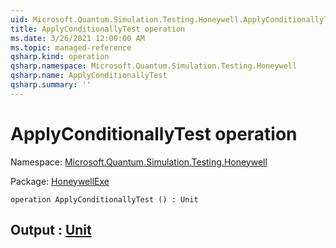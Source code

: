 ```yaml
---
uid: Microsoft.Quantum.Simulation.Testing.Honeywell.ApplyConditionallyTest
title: ApplyConditionallyTest operation
ms.date: 3/26/2021 12:00:00 AM
ms.topic: managed-reference
qsharp.kind: operation
qsharp.namespace: Microsoft.Quantum.Simulation.Testing.Honeywell
qsharp.name: ApplyConditionallyTest
qsharp.summary: ''
---
```


# ApplyConditionallyTest operation

Namespace: [Microsoft.Quantum.Simulation.Testing.Honeywell](xref:Microsoft.Quantum.Simulation.Testing.Honeywell)

Package: [HoneywellExe](https://nuget.org/packages/HoneywellExe)




```qsharp
operation ApplyConditionallyTest () : Unit
```


## Output : [Unit](xref:microsoft.quantum.lang-ref.unit)


